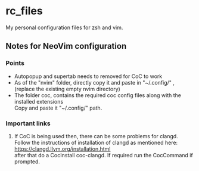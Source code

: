 # rc_files
My personal configuration files for zsh and vim.


## Notes for NeoVim configuration
### Points
- Autopopup and supertab needs to removed for CoC to work
- As of the "nvim" folder, directly copy it and paste in "~/.config/" , (replace the existing empty nvim directory)
- The folder coc, contains the required coc config files along with the installed extensions <br>
    Copy and paste it "~/.config/" path.

### Important links

1. If CoC is being used then, there can be some problems for clangd. Follow the instructions of installation of clangd as mentioned here:
https://clangd.llvm.org/installation.html <br>
after that do a CocInstall coc-clangd. If required run the CocCommand if prompted.


